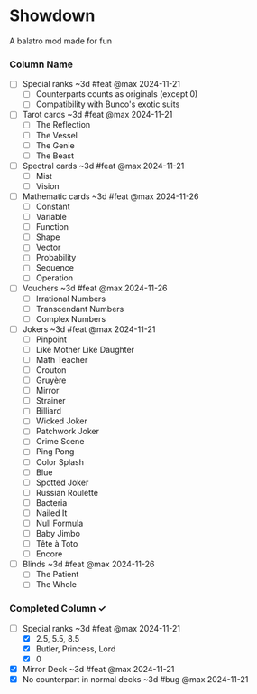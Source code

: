 # Showdown
A balatro mod made for fun

### Column Name
- [ ] Special ranks ~3d #feat @max 2024-11-21
  - [ ] Counterparts counts as originals (except 0)
  - [ ] Compatibility with Bunco's exotic suits
- [ ] Tarot cards ~3d #feat @max 2024-11-21
  - [ ] The Reflection
  - [ ] The Vessel
  - [ ] The Genie
  - [ ] The Beast
- [ ] Spectral cards ~3d #feat @max 2024-11-21
  - [ ] Mist
  - [ ] Vision
- [ ] Mathematic cards ~3d #feat @max 2024-11-26
  - [ ] Constant
  - [ ] Variable
  - [ ] Function
  - [ ] Shape
  - [ ] Vector
  - [ ] Probability
  - [ ] Sequence
  - [ ] Operation
- [ ] Vouchers ~3d #feat @max 2024-11-26
  - [ ] Irrational Numbers
  - [ ] Transcendant Numbers
  - [ ] Complex Numbers
- [ ] Jokers ~3d #feat @max 2024-11-21
  - [ ] Pinpoint
  - [ ] Like Mother Like Daughter
  - [ ] Math Teacher
  - [ ] Crouton
  - [ ] Gruyère
  - [ ] Mirror
  - [ ] Strainer
  - [ ] Billiard
  - [ ] Wicked Joker
  - [ ] Patchwork Joker
  - [ ] Crime Scene
  - [ ] Ping Pong
  - [ ] Color Splash
  - [ ] Blue
  - [ ] Spotted Joker
  - [ ] Russian Roulette
  - [ ] Bacteria
  - [ ] Nailed It
  - [ ] Null Formula
  - [ ] Baby Jimbo
  - [ ] Tête à Toto
  - [ ] Encore
- [ ] Blinds ~3d #feat @max 2024-11-26
  - [ ] The Patient
  - [ ] The Whole

### Completed Column ✓
- [ ] Special ranks ~3d #feat @max 2024-11-21
  - [x] 2.5, 5.5, 8.5
  - [x] Butler, Princess, Lord
  - [x] 0
- [x] Mirror Deck ~3d #feat @max 2024-11-21
- [x] No counterpart in normal decks ~3d #bug @max 2024-11-21